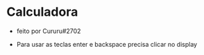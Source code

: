 # Calculadora

- feito por Cururu#2702

- Para usar as teclas enter e backspace precisa clicar no display
